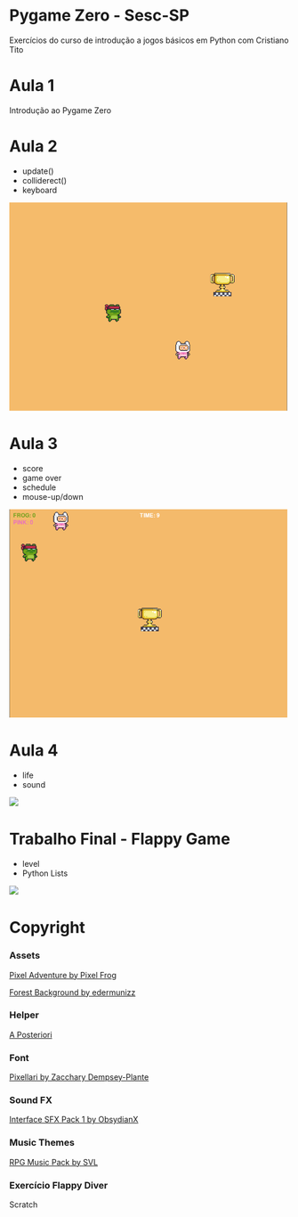 # Pygame Zero - Sesc-SP

Exercícios do curso de introdução a jogos básicos em Python com Cristiano Tito

# Aula 1
Introdução ao Pygame Zero

# Aula 2
- update()
- colliderect()
- keyboard

<img src="./doc/aula2.gif" width="500">

# Aula 3
- score
- game over
- schedule
- mouse-up/down

<img src="./doc/aula3.gif" width="500">

# Aula 4
- life
- sound

<img src="./doc/aula4.gif" width="500">

# Trabalho Final - Flappy Game
- level
- Python Lists

<img src="./doc/flappy.gif" width="500">

# Copyright
### Assets
[Pixel Adventure by Pixel Frog](https://pixelfrog-assets.itch.io/pixel-adventure-1)

[Forest Background by edermunizz](https://edermunizz.itch.io/free-pixel-art-forest)

### Helper

[A Posteriori](https://www.aposteriori.com.sg/pygame-zero-helper/)

### Font

[Pixellari by Zacchary Dempsey-Plante](https://github.com/zedseven/Pixellari)

### Sound FX

[Interface SFX Pack 1 by ObsydianX](https://obsydianx.itch.io/interface-sfx-pack-1)

### Music Themes

[RPG Music Pack by SVL](https://svl.itch.io/rpg-music-pack-svl)

### Exercício Flappy Diver

Scratch